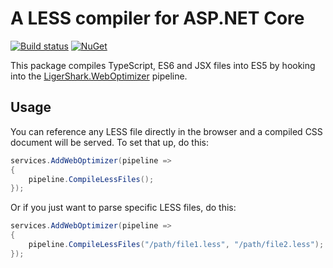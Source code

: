 # A LESS compiler for ASP.NET Core

[![Build status](https://ci.appveyor.com/api/projects/status/dtkck6ymi5rjykln?svg=true)](https://ci.appveyor.com/project/madskristensen/weboptimizer-less)
[![NuGet](https://img.shields.io/nuget/v/LigerShark.WebOptimizer.LESS.svg)](https://nuget.org/packages/LigerShark.WebOptimizer.LESS/)

This package compiles TypeScript, ES6 and JSX files into ES5 by hooking into the [LigerShark.WebOptimizer](https://github.com/ligershark/WebOptimizer) pipeline.

## Usage

You can reference any LESS file directly in the browser and a compiled CSS document will be served. To set that up, do this:

```c#
services.AddWebOptimizer(pipeline =>
{
    pipeline.CompileLessFiles();
});
```

Or if you just want to parse specific LESS files, do this:

```c#
services.AddWebOptimizer(pipeline =>
{
    pipeline.CompileLessFiles("/path/file1.less", "/path/file2.less");
});
```